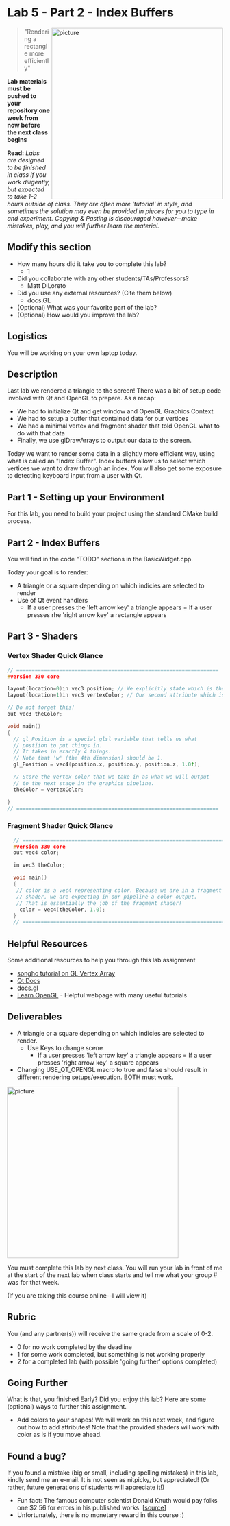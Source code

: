 # Lab 5 - Part 2 - Index Buffers

<img align="right" src="./media/lab.png" width="400px" alt="picture">

> "Rendering a rectangle more efficiently"

**Lab materials must be pushed to your repository one week from now before the next class begins**

**Read:** *Labs are designed to be finished in class if you work diligently, but expected to take 1-2 hours outside of class. They are often more 'tutorial' in style, and sometimes the solution may even be provided in pieces for you to type in and experiment. Copying & Pasting is discouraged however--make mistakes, play, and you will further learn the material.*

## Modify this section

- How many hours did it take you to complete this lab?
  - 1
- Did you collaborate with any other students/TAs/Professors?
  - Matt DiLoreto
- Did you use any external resources? (Cite them below)
  - docs.GL
- (Optional) What was your favorite part of the lab?
- (Optional) How would you improve the lab?

## Logistics

You will be working on your own laptop today.


## Description

Last lab we rendered a triangle to the screen! There was a bit of setup code involved with Qt and OpenGL to prepare. As a recap:

* We had to initialize Qt and get window and OpenGL Graphics Context
* We had to setup a buffer that contained data for our vertices
* We had a minimal vertex and fragment shader that told OpenGL what to do with that data
* Finally, we use glDrawArrays to output our data to the screen.

Today we want to render some data in a slightly more efficient way, using what is called an "Index Buffer". Index buffers allow us to select which vertices we want to draw through an index. You will also get some exposure to detecting keyboard input from a user with Qt.

## Part 1 - Setting up your Environment

For this lab, you need to build your project using the standard CMake build process.


## Part 2 - Index Buffers

You will find in the code "TODO" sections in the BasicWidget.cpp.

Today your goal is to render:

- A triangle or a square depending on which indicies are selected to render
- Use of Qt event handlers
  - If a user presses the 'left arrow key' a triangle appears
  = If a user presses rhe 'right arrow key' a rectangle appears

## Part 3 - Shaders

### Vertex Shader Quick Glance

```cpp
// ==================================================================
#version 330 core

layout(location=0)in vec3 position; // We explicitly state which is the vertex information (The first 3 floats are positional data, we are putting in our vector)
layout(location=1)in vec3 vertexColor; // Our second attribute which is the color.

// Do not forget this!
out vec3 theColor;

void main()
{
  // gl_Position is a special glsl variable that tells us what
  // postiion to put things in.
  // It takes in exactly 4 things.
  // Note that 'w' (the 4th dimension) should be 1.
  gl_Position = vec4(position.x, position.y, position.z, 1.0f);

  // Store the vertex color that we take in as what we will output
  // to the next stage in the graphics pipeline.
  theColor = vertexColor;

}
// ==================================================================
```

### Fragment Shader Quick Glance

```cpp
  // ==================================================================
  #version 330 core
  out vec4 color;

  in vec3 theColor;

  void main()
  {
   // color is a vec4 representing color. Because we are in a fragment
   // shader, we are expecting in our pipeline a color output.
   // That is essentially the job of the fragment shader!
    color = vec4(theColor, 1.0);
  }
  // ==================================================================
```


## Helpful Resources

Some additional resources to help you through this lab assignment

- [songho tutorial on GL Vertex Array](http://www.songho.ca/opengl/gl_vertexarray.html)
- [Qt Docs](https://doc.qt.io/qt-5/)
- [docs.gl](http://docs.gl/)
- [Learn OpenGL](https://learnopengl.com) - Helpful webpage with many useful
  tutorials
  
## Deliverables

- A triangle or a square depending on which indicies are selected to render.
  - Use Keys to change scene
    - If a user presses 'left arrow key' a triangle appears
    = If a user presses 'right arrow key' a square appears
- Changing USE_QT_OPENGL macro to true and false should result in different rendering setups/execution.  BOTH must work.  
<img align="center" src="./media/lab.png" width="400px" alt="picture">

You must complete this lab by next class. You will run your lab in front of me at the start of the next lab when class starts and tell me what your group # was for that week.

(If you are taking this course online--I will view it)

## Rubric

You (and any partner(s)) will receive the same grade from a scale of 0-2.

- 0 for no work completed by the deadline
- 1 for some work completed, but something is not working properly
- 2 for a completed lab (with possible 'going further' options completed)

## Going Further

What is that, you finished Early? Did you enjoy this lab? Here are some (optional) ways to further this assignment.

- Add colors to your shapes! We will work on this next week, and figure out how to add attributes! Note that the provided shaders will work with color as is if you move ahead.

## Found a bug?

If you found a mistake (big or small, including spelling mistakes) in this lab, kindly send me an e-mail. It is not seen as nitpicky, but appreciated! (Or rather, future generations of students will appreciate it!)

- Fun fact: The famous computer scientist Donald Knuth would pay folks one $2.56 for errors in his published works. [[source](https://en.wikipedia.org/wiki/Knuth_reward_check)]
- Unfortunately, there is no monetary reward in this course :)
